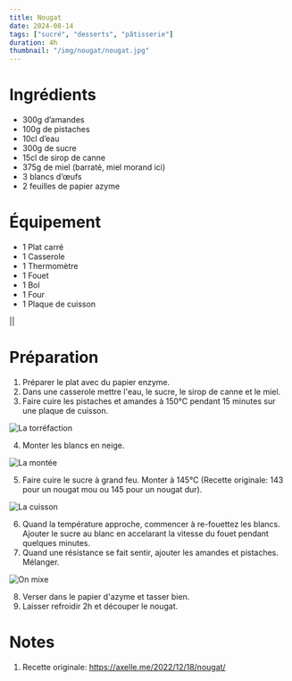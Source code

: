 ```yaml
---
title: Nougat
date: 2024-08-14
tags: ["sucré", "desserts", "pâtisserie"]
duration: 4h
thumbnail: "/img/nougat/nougat.jpg"
---
```


# Ingrédients

+ 300g d’amandes
+ 100g de pistaches
+ 10cl d’eau
+ 300g de sucre
+ 15cl de sirop de canne
+ 375g de miel (barraté, miel morand ici)
+ 3 blancs d’œufs
+ 2 feuilles de papier azyme

# Équipement

+ 1 Plat carré
+ 1 Casserole
+ 1 Thermomètre
+ 1 Fouet
+ 1 Bol
+ 1 Four
+ 1 Plaque de cuisson

||

# Préparation

1. Préparer le plat avec du papier enzyme.
2. Dans une casserole mettre l'eau, le sucre, le sirop de canne et le miel.
3. Faire cuire les pistaches et amandes à 150°C pendant 15 minutes sur une plaque de cuisson.

![La torréfaction](/img/nougat/nougat-step-3.jpg)

4. Monter les blancs en neige.

![La montée](/img/nougat/nougat-step-4.jpg)


5. Faire cuire le sucre à grand feu. Monter à 145°C (Recette originale: 143 pour un nougat mou ou 145 pour un nougat dur).

![La cuisson](/img/nougat/nougat-step-5.jpg)

6. Quand la température approche, commencer à re-fouettez les blancs. Ajouter le sucre au blanc en accelarant la vitesse du fouet pendant quelques minutes.
7. Quand une résistance se fait sentir, ajouter les amandes et pistaches. Mélanger.

![On mixe](/img/nougat/nougat-step-7.jpg)

8. Verser dans le papier d'azyme et tasser bien.
9. Laisser refroidir 2h et découper le nougat.




# Notes

1. Recette originale: https://axelle.me/2022/12/18/nougat/